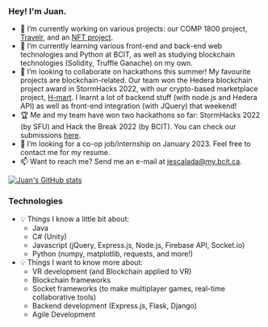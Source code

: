 ### Hey! I'm Juan.

- 🔭 I’m currently working on various projects: our COMP 1800 project, [Travelr](https://github.com/jescalada/1800_202210_DTC15), and an [NFT project](https://github.com/jescalada/solidity-practice).
- 🌱 I’m currently learning various front-end and back-end web technologies and Python at BCIT, as well as studying blockchain technologies (Solidity, Truffle Ganache) on my own.
- 👯 I’m looking to collaborate on hackathons this summer! My favourite projects are blockchain-related. Our team won the Hedera blockchain project award in StormHacks 2022, with our crypto-based marketplace project, [H-mart](https://github.com/jescalada/h-mart). I learnt a lot of backend stuff (with node.js and Hedera API) as well as front-end integration (with JQuery) that weekend!
- 🏆 Me and my team have won two hackathons so far: StormHacks 2022 (by SFU) and Hack the Break 2022 (by BCIT). You can check our submissions [here](https://devpost.com/jescalada).
- 🤔 I’m looking for a co-op job/internship on January 2023. Feel free to contact me for my resume.
- 📫 Want to reach me? Send me an e-mail at [jescalada@my.bcit.ca](mailto:jescalada@my.bcit.ca).

[![Juan's GitHub stats](https://github-readme-stats.vercel.app/api?username=jescalada&theme=synthwave&count_private=true&show_icons=true)](https://github.com/anuraghazra/github-readme-stats)

### Technologies
- 💡 Things I know a little bit about:
  - Java
  - C# (Unity)
  - Javascript (jQuery, Express.js, Node.js, Firebase API, Socket.io)
  - Python (numpy, matplotlib, requests, and more!)
- 💡 Things I want to know more about:
  - VR development (and Blockchain applied to VR)
  - Blockchain frameworks
  - Socket frameworks (to make multiplayer games, real-time collaborative tools)
  - Backend development (Express.js, Flask, Django)
  - Agile Development
